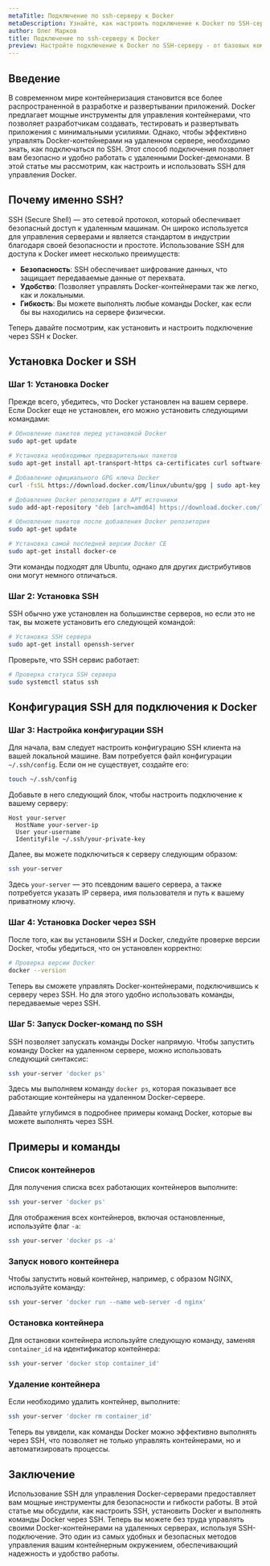 ```yaml
---
metaTitle: Подключение по ssh-серверу к Docker
metaDescription: Узнайте, как настроить подключение к Docker по SSH-серверу, изучите основные команды и возможности для эффективного управления контейнерами
author: Олег Марков
title: Подключение по ssh-серверу к Docker
preview: Настройте подключение к Docker по SSH-серверу - от базовых команд до продвинутых возможностей управления контейнерами. Подробное руководство для начинающих и опытных пользователей
---
```


## Введение

В современном мире контейнеризация становится все более распространенной в разработке и развертывании приложений. Docker предлагает мощные инструменты для управления контейнерами, что позволяет разработчикам создавать, тестировать и развертывать приложения с минимальными усилиями. Однако, чтобы эффективно управлять Docker-контейнерами на удаленном сервере, необходимо знать, как подключаться по SSH. Этот способ подключения позволяет вам безопасно и удобно работать с удаленными Docker-демонами. В этой статье мы рассмотрим, как настроить и использовать SSH для управления Docker.

## Почему именно SSH?

SSH (Secure Shell) — это сетевой протокол, который обеспечивает безопасный доступ к удаленным машинам. Он широко используется для управления серверами и является стандартом в индустрии благодаря своей безопасности и простоте. Использование SSH для доступа к Docker имеет несколько преимуществ:

- **Безопасность**: SSH обеспечивает шифрование данных, что защищает передаваемые данные от перехвата.
- **Удобство**: Позволяет управлять Docker-контейнерами так же легко, как и локальными.
- **Гибкость**: Вы можете выполнять любые команды Docker, как если бы вы находились на сервере физически.

Теперь давайте посмотрим, как установить и настроить подключение через SSH к Docker.

## Установка Docker и SSH

### Шаг 1: Установка Docker

Прежде всего, убедитесь, что Docker установлен на вашем сервере. Если Docker еще не установлен, его можно установить следующими командами:

```bash
# Обновление пакетов перед установкой Docker
sudo apt-get update 

# Установка необходимых предварительных пакетов
sudo apt-get install apt-transport-https ca-certificates curl software-properties-common 

# Добавление официального GPG ключа Docker
curl -fsSL https://download.docker.com/linux/ubuntu/gpg | sudo apt-key add -

# Добавление Docker репозитория в APT источники
sudo add-apt-repository "deb [arch=amd64] https://download.docker.com/linux/ubuntu $(lsb_release -cs) stable"

# Обновление пакетов после добавления Docker репозитория
sudo apt-get update 

# Установка самой последней версии Docker CE
sudo apt-get install docker-ce
```

Эти команды подходят для Ubuntu, однако для других дистрибутивов они могут немного отличаться.

### Шаг 2: Установка SSH

SSH обычно уже установлен на большинстве серверов, но если это не так, вы можете установить его следующей командой:

```bash
# Установка SSH сервера
sudo apt-get install openssh-server
```

Проверьте, что SSH сервис работает:

```bash
# Проверка статуса SSH сервера
sudo systemctl status ssh
```

## Конфигурация SSH для подключения к Docker

### Шаг 3: Настройка конфигурации SSH

Для начала, вам следует настроить конфигурацию SSH клиента на вашей локальной машине. Вам потребуется файл конфигурации `~/.ssh/config`. Если он не существует, создайте его:

```bash
touch ~/.ssh/config
```

Добавьте в него следующий блок, чтобы настроить подключение к вашему серверу:

```plaintext
Host your-server
  HostName your-server-ip
  User your-username
  IdentityFile ~/.ssh/your-private-key
```

Далее, вы можете подключиться к серверу следующим образом:

```bash
ssh your-server
```

Здесь `your-server` — это псевдоним вашего сервера, а также потребуется указать IP сервера, имя пользователя и путь к вашему приватному ключу.

### Шаг 4: Установка Docker через SSH

После того, как вы установили SSH и Docker, следуйте проверке версии Docker, чтобы убедиться, что он установлен корректно:

```bash
# Проверка версии Docker
docker --version
```

Теперь вы сможете управлять Docker-контейнерами, подключившись к серверу через SSH. Но для этого удобно использовать команды, передаваемые через SSH.

### Шаг 5: Запуск Docker-команд по SSH

SSH позволяет запускать команды Docker напрямую. Чтобы запустить команду Docker на удаленном сервере, можно использовать следующий синтаксис:

```bash
ssh your-server 'docker ps'
```

Здесь мы выполняем команду `docker ps`, которая показывает все работающие контейнеры на удаленном Docker-сервере.

Давайте углубимся в подробнее примеры команд Docker, которые вы можете выполнять через SSH.

## Примеры и команды

### Список контейнеров

Для получения списка всех работающих контейнеров выполните:

```bash
ssh your-server 'docker ps'
```

Для отображения всех контейнеров, включая остановленные, используйте флаг `-a`:

```bash
ssh your-server 'docker ps -a'
```

### Запуск нового контейнера

Чтобы запустить новый контейнер, например, с образом NGINX, используйте команду:

```bash
ssh your-server 'docker run --name web-server -d nginx'
```

### Остановка контейнера

Для остановки контейнера используйте следующую команду, заменяя `container_id` на идентификатор контейнера:

```bash
ssh your-server 'docker stop container_id'
```

### Удаление контейнера

Если необходимо удалить контейнер, выполните:

```bash
ssh your-server 'docker rm container_id'
```

Теперь вы увидели, как команды Docker можно эффективно выполнять через SSH, что позволяет не только управлять контейнерами, но и автоматизировать процессы.

## Заключение

Использование SSH для управления Docker-серверами предоставляет вам мощные инструменты для безопасности и гибкости работы. В этой статье мы обсудили, как настроить SSH, установить Docker и выполнять команды Docker через SSH. Теперь вы можете без труда управлять своими Docker-контейнерами на удаленных серверах, используя SSH-подключение. Это один из самых удобных и безопасных методов управления вашим контейнерным окружением, обеспечивающий надежность и удобство работы.